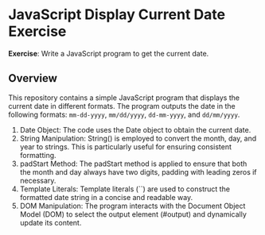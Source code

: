 # JavaScript Display Current Date Exercise

**Exercise**: Write a JavaScript program to get the current date.

## Overview

This repository contains a simple JavaScript program that displays the current date in different formats. The program outputs the date in the following formats: `mm-dd-yyyy`, `mm/dd/yyyy`, `dd-mm-yyyy`, and `dd/mm/yyyy`.

1. Date Object: The code uses the Date object to obtain the current date.
2. String Manipulation: String() is employed to convert the month, day, and year to strings. This is particularly useful for ensuring consistent formatting.
3. padStart Method: The padStart method is applied to ensure that both the month and day always have two digits, padding with leading zeros if necessary.
4. Template Literals: Template literals (``) are used to construct the formatted date string in a concise and readable way.
5. DOM Manipulation: The program interacts with the Document Object Model (DOM) to select the output element (#output) and dynamically update its content.
